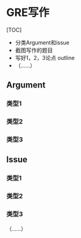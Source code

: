 # GRE写作



[TOC]

- 分类Argument和issue
- 截图写作的题目
- 写好1，2，3论点 outline
- （......）

## Argument

### 类型1

### 类型2

### 类型3

## Issue

### 类型1

### 类型2

### 类型3



（......）
